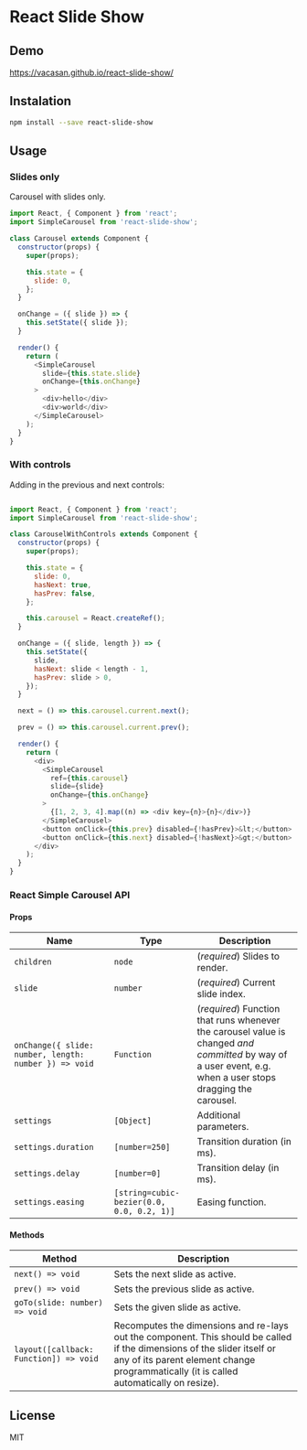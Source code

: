 # React Slide Show

## Demo

https://vacasan.github.io/react-slide-show/

## Instalation

```sh
npm install --save react-slide-show
```

## Usage

### Slides only

Carousel with slides only.

```js
import React, { Component } from 'react';
import SimpleCarousel from 'react-slide-show';

class Carousel extends Component {
  constructor(props) {
    super(props);

    this.state = {
      slide: 0,
    };
  }

  onChange = ({ slide }) => {
    this.setState({ slide });
  }

  render() {
    return (
      <SimpleCarousel
        slide={this.state.slide}
        onChange={this.onChange}
      >
        <div>hello</div>
        <div>world</div>
      </SimpleCarousel>
    );
  }
}
```

### With controls

Adding in the previous and next controls:

```js

import React, { Component } from 'react';
import SimpleCarousel from 'react-slide-show';

class CarouselWithControls extends Component {
  constructor(props) {
    super(props);

    this.state = {
      slide: 0,
      hasNext: true,
      hasPrev: false,
    };

    this.carousel = React.createRef();
  }

  onChange = ({ slide, length }) => {
    this.setState({
      slide,
      hasNext: slide < length - 1,
      hasPrev: slide > 0,
    });
  }

  next = () => this.carousel.current.next();

  prev = () => this.carousel.current.prev();

  render() {
    return (
      <div>
        <SimpleCarousel
          ref={this.carousel}
          slide={slide}
          onChange={this.onChange}
        >
          {[1, 2, 3, 4].map((n) => <div key={n}>{n}</div>)}
        </SimpleCarousel>
        <button onClick={this.prev} disabled={!hasPrev}>&lt;</button>
        <button onClick={this.next} disabled={!hasNext}>&gt;</button>
      </div>
    );
  }
}
```

### React Simple Carousel API

#### Props

| Name | Type | Description |
| --- | --- | --- |
| `children` | `node` | (_required_) Slides to render. |
| `slide` | `number` | (_required_) Current slide index. |
| `onChange({ slide: number, length: number }) => void` | `Function` | (_required_) Function that runs whenever the carousel value is changed _and committed_ by way of a user event, e.g. when a user stops dragging the carousel. |
| `settings` | `[Object]` | Additional parameters. |
| `settings.duration` | `[number=250]` | Transition duration (in ms). |
| `settings.delay` | `[number=0]`| Transition delay (in ms). |
| `settings.easing` | `[string=cubic-bezier(0.0, 0.0, 0.2, 1)]` | Easing function. |

#### Methods

| Method | Description |
| --- | --- |
| `next() => void` | Sets the next slide as active. |
| `prev() => void` | Sets the previous slide as active. |
| `goTo(slide: number) => void`| Sets the given slide as active. |
| `layout([callback: Function]) => void` | Recomputes the dimensions and re-lays out the component. This should be called if the dimensions of the slider itself or any of its parent element change programmatically (it is called automatically on resize). |

## License

MIT
